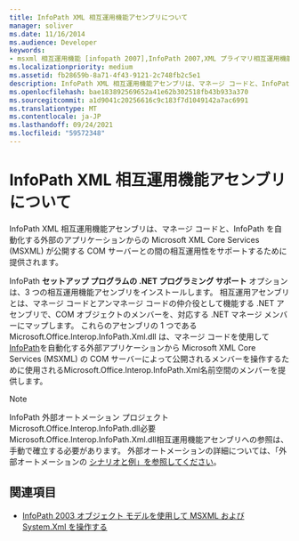 ```yaml
---
title: InfoPath XML 相互運用機能アセンブリについて
manager: soliver
ms.date: 11/16/2014
ms.audience: Developer
keywords:
- msxml 相互運用機能 [infopath 2007],InfoPath 2007,XML プライマリ相互運用機能アセンブリ,InfoPath XML 相互運用機能アセンブリ
ms.localizationpriority: medium
ms.assetid: fb28659b-8a71-4f43-9121-2c748fb2c5e1
description: InfoPath XML 相互運用機能アセンブリは、マネージ コードと、InfoPath を自動化する外部のアプリケーションからの Microsoft XML Core Services (MSXML) が公開する COM サーバーとの間の相互運用性をサポートするために提供されます。
ms.openlocfilehash: bae183892569652a41e62b302518fb43b933a370
ms.sourcegitcommit: a1d9041c20256616c9c183f7d1049142a7ac6991
ms.translationtype: MT
ms.contentlocale: ja-JP
ms.lasthandoff: 09/24/2021
ms.locfileid: "59572348"
---
```

# <a name="about-the-infopath-xml-interop-assembly"></a>InfoPath XML 相互運用機能アセンブリについて

InfoPath XML 相互運用機能アセンブリは、マネージ コードと、InfoPath を自動化する外部のアプリケーションからの Microsoft XML Core Services (MSXML) が公開する COM サーバーとの間の相互運用性をサポートするために提供されます。

InfoPath **セットアップ プログラムの .NET プログラミング サポート** オプションは、3 つの相互運用機能アセンブリをインストールします。 相互運用アセンブリとは、マネージ コードとアンマネージ コードの仲介役として機能する .NET アセンブリで、COM オブジェクトのメンバーを、対応する .NET マネージ メンバーにマップします。 これらのアセンブリの 1 つである Microsoft.Office.Interop.InfoPath.Xml.dll は、マネージ コードを使用して[InfoPath](https://docs.microsoft.com/dotnet/api/microsoft.office.interop.infopath.xml?view=infopath-external)を自動化する外部アプリケーションから Microsoft XML Core Services (MSXML) の COM サーバーによって公開されるメンバーを操作するために使用されるMicrosoft.Office.Interop.InfoPath.Xml名前空間のメンバーを提供します。 
  
> [!NOTE]
> InfoPath 外部オートメーション プロジェクトMicrosoft.Office.Interop.InfoPath.dll必要Microsoft.Office.Interop.InfoPath.Xml.dll相互運用機能アセンブリへの参照は、手動で確立する必要があります。 外部オートメーションの詳細については、「外部オートメーションの [シナリオと例」を参照してください](external-automation-scenarios-and-examples.md)。 
  
## <a name="see-also"></a>関連項目

- [InfoPath 2003 オブジェクト モデルを使用して MSXML および System.Xml を操作する](https://msdn.microsoft.com/library/f7a0cac5-26f9-49ed-b52c-0240ef0c9d38%28Office.15%29.aspx)


